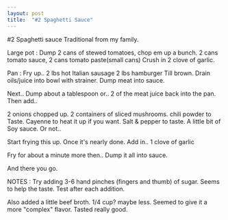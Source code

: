 ```yaml
---
layout: post
title:  "#2 Spaghetti Sauce"
---
```


#2 Spaghetti sauce
Traditional from my family.

Large pot :
Dump 2 cans of stewed tomatoes, chop em up a bunch.
2 cans tomato sauce,
2 cans tomato paste(small cans)
Crush in 2 clove of garlic.

Pan :
Fry up..
2 lbs hot Italian sausage
2 lbs hamburger Till brown.
Drain oils/juice into bowl with strainer.
Dump meat into sauce.

Next..
Dump about a tablespoon or.. 2 of the meat juice back into the pan.
Then add..

2 onions chopped up.
2 containers of sliced mushrooms.
chili powder to Taste.
Cayenne to heat it up if you want.
Salt & pepper to taste.
A little bit of Soy sauce. Or not..

Start frying this up.
Once it's nearly done. Add in..
1 clove of garlic

Fry for about a minute more then..
Dump it all into sauce.

And there you go.


NOTES :
Try adding 3-6 hand pinches (fingers and thumb) of sugar. Seems to help the taste. Test after each addition.

Also added a little beef broth. 1/4 cup? maybe less. Seemed to give it a more "complex" flavor. Tasted really good.
